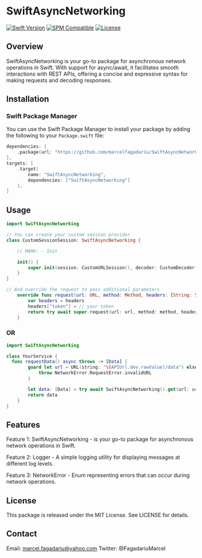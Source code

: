 # SwiftAsyncNetworking


[![Swift Version](https://img.shields.io/badge/Swift-5.0+-orange.svg)](https://swift.org)
[![SPM Compatible](https://img.shields.io/badge/SPM-compatible-brightgreen.svg)](https://swift.org/package-manager)
[![License](https://img.shields.io/badge/License-MIT-blue.svg)](LICENSE)

## Overview

SwiftAsyncNetworking is your go-to package for asynchronous network operations in Swift. With support for async/await, it facilitates smooth interactions with REST APIs, offering a concise and expressive syntax for making requests and decoding responses.

## Installation

### Swift Package Manager

You can use the Swift Package Manager to install your package by adding the following to your `Package.swift` file:

```swift
dependencies: [
    .package(url: "https://github.com/marcelfagadariu/SwiftAsyncNetworking.git", from: "1.0.2"),
],
targets: [
    .target(
        name: "SwiftAsyncNetworking",
        dependencies: ["SwiftAsyncNetworking"]
    ),
]
```

## Usage

```swift
import SwiftAsyncNetworking

// You can create your custom session provider
class CustomSessionSession: SwiftAsyncNetworking {

    // MARK: - Init

    init() {
        super.init(session: CustomURLSession(), decoder: CustomDecoder())
    }
}

// And override the request to pass additional parameters
    override func request(url: URL, method: Method, headers: [String: String]) async throws -> URLRequest {
        var headers = headers
        headers["token"] = // your token
        return try await super.request(url: url, method: method, headers: headers)
    }
```
### OR

```swift
import SwiftAsyncNetworking

class YourService {
  func requestData() async throws -> [Data] {
        guard let url = URL(string: "\(APIUrl.dev.rawValue)/data") else {
            throw NetworkError.RequestError.invalidURL
        }

        let data: [Data] = try await SwiftAsyncNetworking().get(url: url, headers: [:])
        return data
    }
}
```

## Features

Feature 1: SwiftAsyncNetworking - is your go-to package for asynchronous network operations in Swift.

Feature 2: Logger - A simple logging utility for displaying messages at different log levels.

Feature 3: NetworkError - Enum representing errors that can occur during network operations.

## License
This package is released under the MIT License. See LICENSE for details.

## Contact

Email: marcel.fagadariu@yahoo.com
Twitter: @FagadariuMarcel
